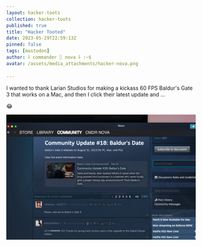 ```yaml
---
layout: hacker-toots
collection: hacker-toots
published: true
title: "Hacker Tooted"
date: 2023-05-29T22:59:13Z
pinned: false
tags: [mastodon]
author: ⸸ commander ░ nova ⸸ :~$
avatar: /assets/media_attachments/hacker-nova.png

---
```


<p>I wanted to thank Larian Studios for making a kickass 60 FPS Baldur&#39;s Gate 3 that works on a Mac, and then I click their latest update and ...</p><p>😂​</p>

![media](/assets/media_attachments/files/110/454/449/878/229/054/original/4b263975ab6b85e1.png)
